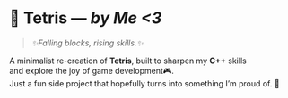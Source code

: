 # 🧩 Tetris — *by Me <3*

> *✨Falling blocks, rising skills.✨*

A minimalist re-creation of **Tetris**, built to sharpen my **C++** skills  
and explore the joy of game development🎮.  
Just a fun side project that hopefully turns into something I’m proud of. 💫  

